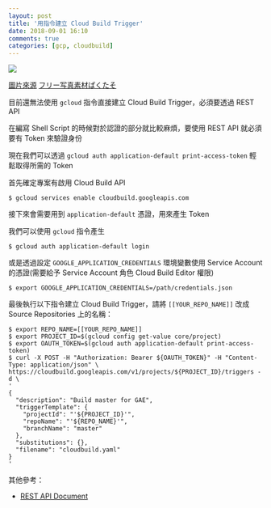 ```yaml
---
layout: post
title: '用指令建立 Cloud Build Trigger'
date: 2018-09-01 16:10
comments: true
categories: [gcp, cloudbuild]
---
```


![](//images/2018-09-01/create-cloudbuild-trigger-with-command/cover.jpg)

[圖片來源](https://www.pakutaso.com/20151102331web-14.html)
[フリー写真素材ぱくたそ](https://www.pakutaso.com/)

目前還無法使用 `gcloud` 指令直接建立 Cloud Build Trigger，必須要透過 REST API

在編寫 Shell Script 的時候對於認證的部分就比較麻煩，要使用 REST API 就必須要有 Token 來驗證身份

現在我們可以透過 `gcloud auth application-default print-access-token` 輕鬆取得所需的 Token

<!-- more -->

首先確定專案有啟用 Cloud Build API
```
$ gcloud services enable cloudbuild.googleapis.com
```

接下來會需要用到 `application-default` 憑證，用來產生 Token

我們可以使用 `gcloud` 指令產生

```
$ gcloud auth application-default login
```

或是透過設定 `GOOGLE_APPLICATION_CREDENTIALS` 環境變數使用 Service Account 的憑證(需要給予 Service Account 角色 Cloud Build Editor 權限)

```
$ export GOOGLE_APPLICATION_CREDENTIALS=/path/credentials.json
```

最後執行以下指令建立 Cloud Build Trigger，請將 `[[YOUR_REPO_NAME]]` 改成 Source Repositories 上的名稱：

```
$ export REPO_NAME=[[YOUR_REPO_NAME]]
$ export PROJECT_ID=$(gcloud config get-value core/project)
$ export OAUTH_TOKEN=$(gcloud auth application-default print-access-token)
$ curl -X POST -H "Authorization: Bearer ${OAUTH_TOKEN}" -H "Content-Type: application/json" \
https://cloudbuild.googleapis.com/v1/projects/${PROJECT_ID}/triggers -d \
'
{
  "description": "Build master for GAE",
  "triggerTemplate": {
    "projectId": "'${PROJECT_ID}'",
    "repoName": "'${REPO_NAME}'",
    "branchName": "master"
  },
  "substitutions": {},
  "filename": "cloudbuild.yaml"
}
'
```

其他參考：

* [REST API Document](https://cloud.google.com/cloud-build/docs/api/reference/rest/v1/projects.triggers/create)
